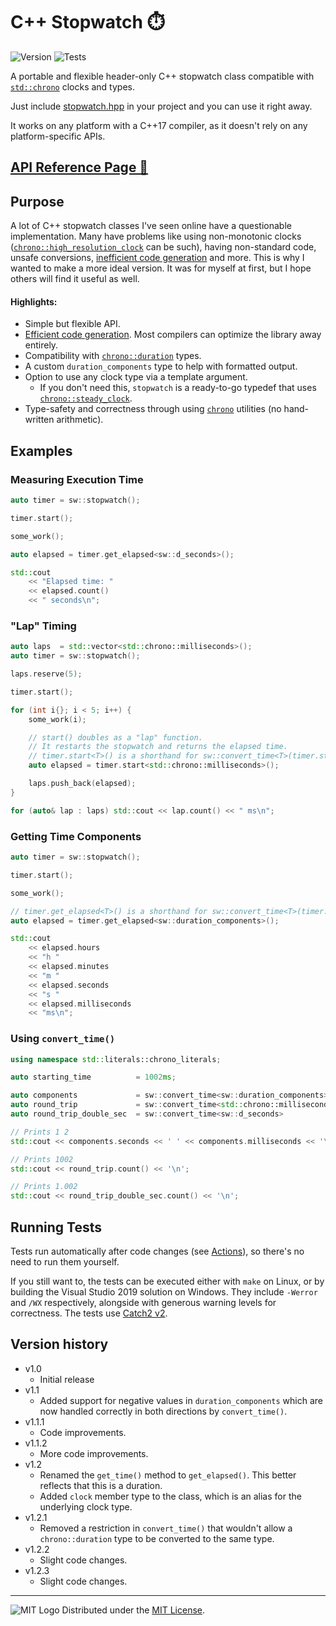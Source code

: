 # C++ Stopwatch ⏱️
![Version](https://img.shields.io/badge/Version-1.2.3-blue.svg) ![Tests](https://github.com/adam10603/CPPStopwatch/actions/workflows/tests.yml/badge.svg)

A portable and flexible header-only C++ stopwatch class compatible with [`std::chrono`](https://en.cppreference.com/w/cpp/header/chrono) clocks and types.

Just include [stopwatch.hpp](inc/stopwatch.hpp) in your project and you can use it right away.

It works on any platform with a C++17 compiler, as it doesn't rely on any platform-specific APIs.


## [API Reference Page 🔗](Reference.md)


## Purpose


A lot of C++ stopwatch classes I've seen online have a questionable implementation. Many have problems like using non-monotonic clocks ([`chrono::high_resolution_clock`](https://en.cppreference.com/w/cpp/chrono/high_resolution_clock) can be such), having non-standard code, unsafe conversions, [inefficient code generation](https://gfycat.com/YellowFrighteningBellsnake) and more. This is why I wanted to make a more ideal version. It was for myself at first, but I hope others will find it useful as well.

#### Highlights:
  * Simple but flexible API.
  * [Efficient code generation](https://i.imgur.com/HV8uicb.png). Most compilers can optimize the library away entirely.
  * Compatibility with [`chrono::duration`](https://en.cppreference.com/w/cpp/chrono/duration) types.
  * A custom `duration_components` type to help with formatted output.
  * Option to use any clock type via a template argument.
    * If you don't need this, `stopwatch` is a ready-to-go typedef that uses [`chrono::steady_clock`](https://en.cppreference.com/w/cpp/chrono/steady_clock).
  * Type-safety and correctness through using [`chrono`](https://en.cppreference.com/w/cpp/header/chrono) utilities (no hand-written arithmetic).


## Examples


### Measuring Execution Time

```cpp
auto timer = sw::stopwatch();

timer.start();

some_work();

auto elapsed = timer.get_elapsed<sw::d_seconds>();

std::cout
    << "Elapsed time: "
    << elapsed.count()
    << " seconds\n";
```

### "Lap" Timing

```cpp
auto laps  = std::vector<std::chrono::milliseconds>();
auto timer = sw::stopwatch();

laps.reserve(5);

timer.start();

for (int i{}; i < 5; i++) {
    some_work(i);

    // start() doubles as a "lap" function.
    // It restarts the stopwatch and returns the elapsed time.
    // timer.start<T>() is a shorthand for sw::convert_time<T>(timer.start())
    auto elapsed = timer.start<std::chrono::milliseconds>();

    laps.push_back(elapsed);
}

for (auto& lap : laps) std::cout << lap.count() << " ms\n";
```

### Getting Time Components

```cpp
auto timer = sw::stopwatch();

timer.start();

some_work();

// timer.get_elapsed<T>() is a shorthand for sw::convert_time<T>(timer.get_elapsed())
auto elapsed = timer.get_elapsed<sw::duration_components>();

std::cout
    << elapsed.hours
    << "h "
    << elapsed.minutes
    << "m "
    << elapsed.seconds
    << "s "
    << elapsed.milliseconds
    << "ms\n";
```

### Using `convert_time()`

```cpp
using namespace std::literals::chrono_literals;

auto starting_time          = 1002ms;

auto components             = sw::convert_time<sw::duration_components>   (starting_time);
auto round_trip             = sw::convert_time<std::chrono::milliseconds> (components);
auto round_trip_double_sec  = sw::convert_time<sw::d_seconds>             (round_trip);

// Prints 1 2
std::cout << components.seconds << ' ' << components.milliseconds << '\n';

// Prints 1002
std::cout << round_trip.count() << '\n';

// Prints 1.002
std::cout << round_trip_double_sec.count() << '\n';
```


## Running Tests


Tests run automatically after code changes (see [Actions](https://github.com/adam10603/CPPStopwatch/actions/workflows/tests.yml)), so there's no need to run them yourself.

If you still want to, the tests can be executed either with `make` on Linux, or by building the Visual Studio 2019 solution on Windows. They include `-Werror` and `/WX` respectively, alongside with generous warning levels for correctness. The tests use [Catch2 v2](https://github.com/catchorg/Catch2/tree/v2.x).


## Version history


* v1.0
  * Initial release
* v1.1
  * Added support for negative values in `duration_components` which are now handled correctly in both directions by `convert_time()`.
* v1.1.1
  * Code improvements.
* v1.1.2
  * More code improvements.
* v1.2
  * Renamed the `get_time()` method to `get_elapsed()`. This better reflects that this is a duration.
  * Added `clock` member type to the class, which is an alias for the underlying clock type.
* v1.2.1
  * Removed a restriction in `convert_time()` that wouldn't allow a `chrono::duration` type to be converted to the same type.
* v1.2.2
  * Slight code changes.
* v1.2.3
  * Slight code changes.

_____________________
![MIT Logo](https://upload.wikimedia.org/wikipedia/commons/thumb/0/0c/MIT_logo.svg/32px-MIT_logo.svg.png) Distributed under the [MIT License](LICENSE).